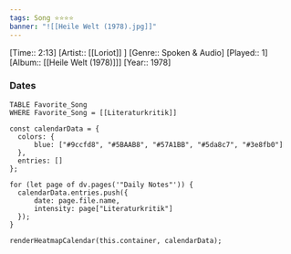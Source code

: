 ```yaml
---
tags: Song ⭐⭐⭐⭐ 
banner: "![[Heile Welt (1978).jpg]]"
---
```

[Time:: 2:13]
[Artist:: [[Loriot]] ]
[Genre:: Spoken & Audio]
[Played:: 1]
[Album:: [[Heile Welt (1978)]]]
[Year:: 1978]
### Dates
````dataview
TABLE Favorite_Song
WHERE Favorite_Song = [[Literaturkritik]]
````
  ```dataviewjs
const calendarData = { 
	colors: { 
		blue: ["#9ccfd8", "#5BAAB8", "#57A1BB", "#5da8c7", "#3e8fb0"] 
	}, 
	entries: [] 
}; 

for (let page of dv.pages('"Daily Notes"')) { 
	calendarData.entries.push({ 
		date: page.file.name, 
		intensity: page["Literaturkritik"]
	}); 
} 

renderHeatmapCalendar(this.container, calendarData);
```
